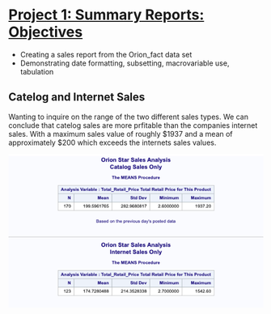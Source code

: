 # [Project 1: Summary Reports: Objectives](https://github.com/ReyGovea/SAS-Projects)
* Creating a sales report from the Orion_fact data set 
* Demonstrating date formatting, subsetting, macrovariable use, tabulation 

## Catelog and Internet Sales 

Wanting to inquire on the range of the two different sales types. We can conclude that catelog sales are more prfitable than the companies internet sales. With a maximum sales value of roughly $1937 and a mean of approximately $200 which exceeds the internets sales values. 

![](https://github.com/ReyGovea/SAS-Projects/blob/main/Portfolio%20Images/Screen%20Shot%202020-12-15%20at%203.53.04%20PM.png)



